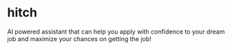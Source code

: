# hitch
AI powered assistant that can help you apply with confidence to your dream job and maximize your chances on getting the job!
